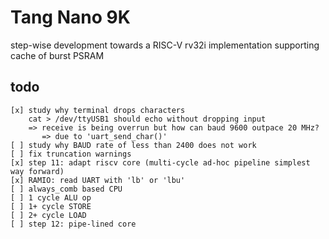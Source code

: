 # Tang Nano 9K

step-wise development towards a RISC-V rv32i implementation supporting cache of burst PSRAM

## todo
```
[x] study why terminal drops characters
    cat > /dev/ttyUSB1 should echo without dropping input
    => receive is being overrun but how can baud 9600 outpace 20 MHz?
       => due to 'uart_send_char()'
[ ] study why BAUD rate of less than 2400 does not work
[ ] fix truncation warnings
[x] step 11: adapt riscv core (multi-cycle ad-hoc pipeline simplest way forward)
[x] RAMIO: read UART with 'lb' or 'lbu'
[ ] always_comb based CPU
[ ] 1 cycle ALU op
[ ] 1+ cycle STORE
[ ] 2+ cycle LOAD
[ ] step 12: pipe-lined core
```